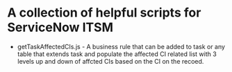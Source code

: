 # A collection of helpful scripts for ServiceNow ITSM
- getTaskAffectedCIs.js - A business rule that can be added to task or any table that extends task and populate the affected CI related list with 3 levels up and down of affcted CIs based on the CI on the recoed.

